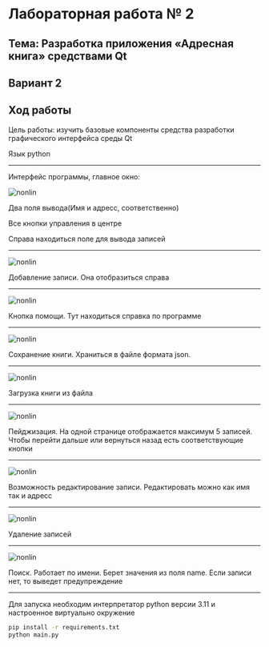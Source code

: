 # Лабораторная работа № 2

## Тема: Разработка приложения «Адресная книга» средствами Qt

## Вариант 2

## Ход работы

Цель работы: изучить базовые компоненты средства разработки
графического интерфейса среды Qt

Язык python

---

Интерфейс программы, главное окно:

![nonlin](images/1_1.jpg)

Два поля вывода(Имя и адресс, соответственно)

Все кнопки управления в центре

Справа находиться поле для вывода записей

----

![nonlin](images/1_2.jpg)

Добавление записи. Она отобразиться справа

---

![nonlin](images/1_3.jpg)

Кнопка помощи. Тут находиться справка по программе

---

![nonlin](images/1_4.jpg)

Сохранение книги. Храниться в файле формата json.

---

![nonlin](images/1_5.jpg)

Загрузка книги из файла

---

![nonlin](images/1_6.jpg)

Пейджизация. На одной странице отображается 
максимум 5 записей. Чтобы перейти дальше или 
вернуться назад есть соответствующие кнопки

---

![nonlin](images/1_7.jpg)

Возможность редактирование записи. Редактировать
можно как имя так и адресс

---

![nonlin](images/1_8.jpg)

Удаление записей

---

![nonlin](images/1_9.jpg)

Поиск. Работает по имени. Берет значения из поля 
name. Если записи нет, то выведет предупреждение

---

Для запуска необходим интерпретатор python версии 3.11 
и настроенное виртуально окружение

```cmd
pip install -r requirements.txt 
python main.py
```
